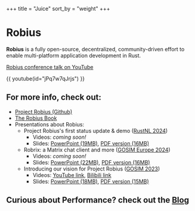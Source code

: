 +++
title = "Juice"
sort_by = "weight"
+++

# Robius

**Robius** is a fully open-source, decentralized, community-driven effort to enable multi-platform application development in Rust.

[Robius conference talk on YouTube](https://www.youtube.com/watch?v=jPq7w7qJrjs)

{{ youtube(id="jPq7w7qJrjs") }}

## For more info, check out:

* [Project Robius (Github)](https://github.com/project-robius)
* [The Robius Book](https://project-robius.github.io/book/)
* Presentations about Robius:
  * Project Robius's first status update & demo ([RustNL 2024](https://2024.rustnl.org/speakers/#kevin))
    * Videos: *coming soon!*
    * Slides:
      [PowerPoint (19MB)](https://github.com/project-robius/files/raw/3ac0a9d2e9f3c78ea51b4875abe02d288fa3685f/RustNL%202024%20and%20GOSIM%20Europe%202024/Robius%20Talk%20RustNL%20May%208,%202024.pptx),
      [PDF version (16MB)](https://github.com/project-robius/files/blob/3ac0a9d2e9f3c78ea51b4875abe02d288fa3685f/RustNL%202024%20and%20GOSIM%20Europe%202024/Robrix%20Talk%20GOSIM%20Europe%20May%206%2C%202024.pdf)
  * Robrix: a Matrix chat client and more ([GOSIM Europe 2024](https://europe2024.gosim.org/schedule#fediverse))
    * Videos: *coming soon!*
    * Slides:
      [PowerPoint (22MB)](https://github.com/project-robius/files/raw/3ac0a9d2e9f3c78ea51b4875abe02d288fa3685f/RustNL%202024%20and%20GOSIM%20Europe%202024/Robrix%20Talk%20GOSIM%20Europe%20May%206,%202024.pptx),
      [PDF version (16MB)](https://github.com/project-robius/files/blob/3ac0a9d2e9f3c78ea51b4875abe02d288fa3685f/RustNL%202024%20and%20GOSIM%20Europe%202024/Robrix%20Talk%20GOSIM%20Europe%20May%206%2C%202024.pdf)
  * Introducing our vision for Project Robius ([GOSIM 2023](https://workshop2023.gosim.org/schedule#mobile))
    * Videos:
      [YouTube link](https://youtu.be/8JfOXfmwotQ?si=kLogqnaApYPNuSq8&t=6802),
      [Bilibili link](https://www.bilibili.com/video/BV1AN4y1Z7vs/)
    * Slides:
      [PowerPoint (18MB)](https://github.com/project-robius/files/raw/041e980ec1d14bf325f1fb2ba743f8ed142a70cb/Robius%20-%20A%20Vision%20for%20Multi-platform%20App%20Development%20in%20Rust.pptx),
      [PDF version (15MB)](https://github.com/project-robius/files/blob/041e980ec1d14bf325f1fb2ba743f8ed142a70cb/Robius%20-%20A%20Vision%20for%20Multi-platform%20App%20Development%20in%20Rust.pdf)

## Curious about Performance? check out the [Blog](/blog)
